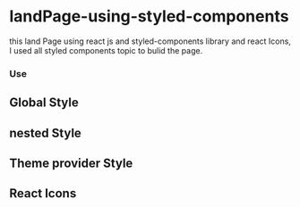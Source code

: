 # landPage-using-styled-components
this land Page using react js and  styled-components library and react Icons, I used all styled components topic to bulid the page.
### Use
## Global Style
## nested Style
## Theme provider Style
## React Icons

